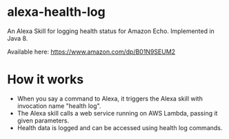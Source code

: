 # alexa-health-log
An Alexa Skill for logging health status for Amazon Echo. Implemented in Java 8.

Available here: https://www.amazon.com/dp/B01N9SEUM2

# How it works
* When you say a command to Alexa, it triggers the Alexa skill with invocation name "health log".
* The Alexa skill calls a web service running on AWS Lambda, passing it given parameters.
* Health data is logged and can be accessed using health log commands.